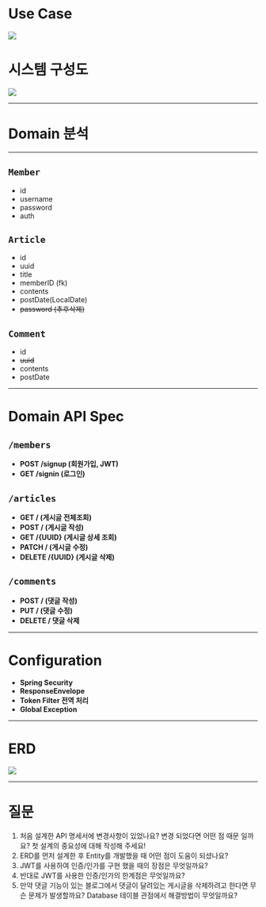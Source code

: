 # Use Case

![](https://lavish-archeology-de0.notion.site/image/https%3A%2F%2Fprod-files-secure.s3.us-west-2.amazonaws.com%2Fdb74ba2d-24e4-4d4b-ae5c-07d99cd33ca1%2Fa619043f-cda3-47de-bdf0-79a011c8c897%2F%25E1%2584%2589%25E1%2585%25B3%25E1%2584%258F%25E1%2585%25B3%25E1%2584%2585%25E1%2585%25B5%25E1%2586%25AB%25E1%2584%2589%25E1%2585%25A3%25E1%2586%25BA_2024-06-05_%25E1%2584%258B%25E1%2585%25A9%25E1%2584%2592%25E1%2585%25AE_3.34.26.png?table=block&id=8c358dbe-e1b4-42db-8061-aab39af8168f&spaceId=db74ba2d-24e4-4d4b-ae5c-07d99cd33ca1&width=1420&userId=&cache=v2)

# 시스템 구성도

![](https://lavish-archeology-de0.notion.site/image/https%3A%2F%2Fprod-files-secure.s3.us-west-2.amazonaws.com%2Fdb74ba2d-24e4-4d4b-ae5c-07d99cd33ca1%2Fccbe5a9a-7a7c-4761-acf1-0efb9f612e77%2F%25E1%2584%2589%25E1%2585%25B3%25E1%2584%258F%25E1%2585%25B3%25E1%2584%2585%25E1%2585%25B5%25E1%2586%25AB%25E1%2584%2589%25E1%2585%25A3%25E1%2586%25BA_2024-06-05_%25E1%2584%258B%25E1%2585%25A9%25E1%2584%258C%25E1%2585%25A5%25E1%2586%25AB_12.20.11.png?table=block&id=adb3a31d-32ae-499f-bf16-8a77abdb04dc&spaceId=db74ba2d-24e4-4d4b-ae5c-07d99cd33ca1&width=1420&userId=&cache=v2)

---

# Domain 분석

---

## `Member`

- id
- username
- password
- auth

## `Article`

- id
- uuid
- title
- memberID (fk)
- contents
- postDate(LocalDate)
- ~~password (추후삭제)~~

## `Comment`

- id
- ~~uuid~~
- contents
- postDate

---

# Domain API Spec

## `/members`

- **POST /signup (회원가입, JWT)**
- **GET /signin (로그인)**

## `/articles`

- **GET / (게시글 전체조회)**
- **POST / (게시글 작성)**
- **GET /{UUID} (게시글 상세 조회)**
- **PATCH / (게시글 수정)**
- **DELETE /{UUID} (게시글 삭제)**

## `/comments`

- **POST / (댓글 작성)**
- **PUT / (댓글 수정)**
- **DELETE / 댓글 삭제**

---

# Configurat**ion**

- **Spring Security**
- **ResponseEnvelope**
- **Token Filter 전역 처리**
- **Global Exception**

---

# ERD

![](https://lavish-archeology-de0.notion.site/image/https%3A%2F%2Fprod-files-secure.s3.us-west-2.amazonaws.com%2Fdb74ba2d-24e4-4d4b-ae5c-07d99cd33ca1%2F68a0b31e-4108-457c-8516-45da2d37a336%2F%25E1%2584%2589%25E1%2585%25B3%25E1%2584%258F%25E1%2585%25B3%25E1%2584%2585%25E1%2585%25B5%25E1%2586%25AB%25E1%2584%2589%25E1%2585%25A3%25E1%2586%25BA_2024-06-05_%25E1%2584%258B%25E1%2585%25A9%25E1%2584%2592%25E1%2585%25AE_4.05.59.png?table=block&id=1666e4c1-c1b8-45ff-bb87-644edd12f833&spaceId=db74ba2d-24e4-4d4b-ae5c-07d99cd33ca1&width=1420&userId=&cache=v2)

---

# 질문

1. 처음 설계한 API 명세서에 변경사항이 있었나요?
   변경 되었다면 어떤 점 때문 일까요? 첫 설계의 중요성에 대해 작성해 주세요!
2. ERD를 먼저 설계한 후 Entity를 개발했을 때 어떤 점이 도움이 되셨나요?
3. JWT를 사용하여 인증/인가를 구현 했을 때의 장점은 무엇일까요?
4. 반대로 JWT를 사용한 인증/인가의 한계점은 무엇일까요?
5. 만약 댓글 기능이 있는 블로그에서 댓글이 달려있는 게시글을 삭제하려고 한다면 무슨 문제가 발생할까요? Database 테이블 관점에서 해결방법이 무엇일까요?